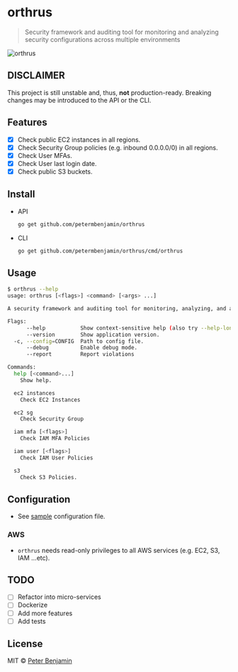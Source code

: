 # orthrus

> Security framework and auditing tool for monitoring and analyzing security configurations across multiple environments

![orthrus](orthrus.png)

## DISCLAIMER

This project is still unstable and, thus, **not** production-ready. Breaking changes may be introduced to the API or the CLI.

## Features

- [x] Check public EC2 instances in all regions.
- [x] Check Security Group policies (e.g. inbound 0.0.0.0/0) in all regions.
- [x] Check User MFAs.
- [x] Check User last login date.
- [x] Check public S3 buckets.

## Install

- API
  ```sh
  go get github.com/petermbenjamin/orthrus
  ```

- CLI
  ```sh
  go get github.com/petermbenjamin/orthrus/cmd/orthrus
  ```

## Usage

```sh
$ orthrus --help
usage: orthrus [<flags>] <command> [<args> ...]

A security framework and auditing tool for monitoring, analyzing, and alerting on security configurations across multiple environments.

Flags:
      --help           Show context-sensitive help (also try --help-long and --help-man).
      --version        Show application version.
  -c, --config=CONFIG  Path to config file.
      --debug          Enable debug mode.
      --report         Report violations

Commands:
  help [<command>...]
    Show help.

  ec2 instances
    Check EC2 Instances

  ec2 sg
    Check Security Group

  iam mfa [<flags>]
    Check IAM MFA Policies

  iam user [<flags>]
    Check IAM User Policies

  s3
    Check S3 Policies.

```

## Configuration

- See [sample][sample-config] configuration file.

### AWS

- `orthrus` needs read-only privileges to all AWS services (e.g. EC2, S3, IAM ...etc).

## TODO

- [ ] Refactor into micro-services
- [ ] Dockerize
- [ ] Add more features
- [ ] Add tests

## License

MIT &copy; [Peter Benjamin](https://github.com/petermbenjamin)

[sample-config]: orthrus.sample.yml
